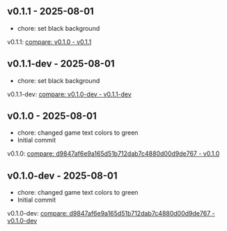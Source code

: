 ## v0.1.1 - 2025-08-01

- chore:  set black background

v0.1.1: [compare: v0.1.0 - v0.1.1](../../compare/v0.1.0...v0.1.1)
## v0.1.1-dev - 2025-08-01

- chore:  set black background

v0.1.1-dev: [compare: v0.1.0-dev - v0.1.1-dev](../../compare/v0.1.0-dev...v0.1.1-dev)
## v0.1.0 - 2025-08-01

- chore: changed game text colors to green
- Initial commit

v0.1.0: [compare: d9847af6e9a165d51b712dab7c4880d00d9de767 - v0.1.0](../../compare/d9847af6e9a165d51b712dab7c4880d00d9de767...v0.1.0)
## v0.1.0-dev - 2025-08-01

- chore: changed game text colors to green
- Initial commit

v0.1.0-dev: [compare: d9847af6e9a165d51b712dab7c4880d00d9de767 - v0.1.0-dev](../../compare/d9847af6e9a165d51b712dab7c4880d00d9de767...v0.1.0-dev)
